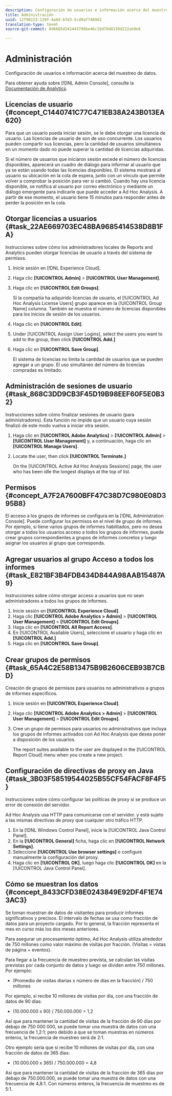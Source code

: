 ```yaml
---
description: Configuración de usuarios e información acerca del muestreo de datos.
title: Administración
uuid: 12f90223-139f-4a8d-bfd3-5cd9af7489d2
translation-type: tm+mt
source-git-commit: 8d6685d241443798be46c19d70d8150d222ab9e8

---
```



# Administración

Configuración de usuarios e información acerca del muestreo de datos.

Para obtener ayuda sobre [!DNL Admin Console], consulte la [Documentación de Analytics](https://docs.adobe.com/content/help/es-ES/analytics/landing/home.html).

## Licencias de usuario {#concept_C1440741C77C471EB38A243B013EA620}

Para que un usuario pueda iniciar sesión, se le debe otorgar una licencia de usuario. Las licencias de usuario de son de uso concurrente. Los usuarios pueden compartir sus licencias, pero la cantidad de usuarios simultáneos en un momento dado no puede superar la cantidad de licencias adquiridas.

<!-- 

c_user_license.html

 -->

Si el número de usuarios que iniciaron sesión excede el número de licencias disponibles, aparecerá un cuadro de diálogo para informar al usuario que ya se están usando todas las licencias disponibles. El sistema mostrará al usuario su ubicación en la cola de espera, junto con un vínculo que permite volver a comprobar la posición para ver si cambió. Cuando hay una licencia disponible, se notifica al usuario por correo electrónico y mediante un diálogo emergente para indicarle que puede acceder a Ad Hoc Analysis. A partir de ese momento, el usuario tiene 15 minutos para responder antes de perder la posición en la cola.

## Otorgar licencias a usuarios {#task_22AE669703EC48BA9685414538D8B1FA}

Instrucciones sobre cómo los administradores locales de Reports and Analytics pueden otorgar licencias de usuario a través del sistema de permisos.

<!-- 

t_user_licenses.xml

 -->

1. Inicie sesión en [!DNL Experience Cloud].
1. Haga clic **[!UICONTROL Admin]** > **[!UICONTROL User Management]**.
1. Haga clic en **[!UICONTROL Edit Groups]**.

   Si la compañía ha adquirido licencias de usuario, el [!UICONTROL Ad Hoc Analysis License Users] grupo aparece en la [!UICONTROL Group Name] columna. También se muestra el número de licencias disponibles para los inicios de sesión de los usuarios.

1. Haga clic en **[!UICONTROL Edit]**.
1. Under [!UICONTROL Assign User Logins], select the users you want to add to the group, then click **[!UICONTROL Add.]**
1. Haga clic en **[!UICONTROL Save Group]**.

   El sistema de licencias no limita la cantidad de usuarios que se pueden agregar a un grupo. El uso simultáneo del número de licencias compradas es limitado.

## Administración de sesiones de usuario {#task_868C3DD9CB3F45D19B98EEF60F5E0B32}

Instrucciones sobre cómo finalizar sesiones de usuario (para administradores). Esta función no impide que un usuario cuya sesión finalizó de este modo vuelva a iniciar otra sesión.

<!-- 

t_managing_users.xml

 -->

1. Haga clic en **[!UICONTROL Adobe Analytics]** > **[!UICONTROL Admin]** > **[!UICONTROL User Management]** y, a continuación, haga clic en **[!UICONTROL Manage Users]**.
1. Locate the user, then click **[!UICONTROL Terminate.]**

   On the [!UICONTROL Active Ad Hoc Analysis Sessions] page, the user who has been idle the longest displays at the top of list.

## Permisos {#concept_A7F2A7600BFF47C38D7C980E08D395B8}

<!-- 

c_permissions.xml

 -->

El acceso a los grupos de informes se configura en la [!DNL Administration Console]. Puede configurar los permisos en el nivel de grupo de informes. Por ejemplo, si tiene varios grupos de informes habilitados, pero no desea otorgar a todos los usuarios acceso a todos los grupos de informes, puede crear grupos correspondientes a grupos de informes concretos y luego asignar los usuarios al grupo que corresponda.

## Agregar usuarios al grupo Acceso a todos los informes {#task_E821BF3B4FDB434D844A98AAB15487A9}

Instrucciones sobre cómo otorgar acceso a usuarios que no sean administradores a todos los grupos de informes.

<!-- 

t_permissions.xml

 -->

1. Inicie sesión en **[!UICONTROL Experience Cloud]**.
1. Haga clic **[!UICONTROL Adobe Analytics > Admin]** > **[!UICONTROL User Management]** > **[!UICONTROL Edit Groups]**.
1. Haga clic en **[!UICONTROL All Report Access]**.
1. En [!UICONTROL Available Users], seleccione el usuario y haga clic en **[!UICONTROL Add.]**
1. Haga clic en **[!UICONTROL Save Group]**.

## Crear grupos de permisos {#task_65A4C2E58B13475B9B2606CEB93B7CBD}

Creación de grupos de permisos para usuarios no administrativos a grupos de informes específicos.

<!-- 

t_permission_groups.xml

 -->

1. Inicie sesión en **[!UICONTROL Experience Cloud]**.
1. Haga clic **[!UICONTROL Adobe Analytics > Admin]** > **[!UICONTROL User Management]** > **[!UICONTROL Edit Groups]**.
1. Cree un grupo de permisos para usuarios no administrativos que incluya los grupos de informes activados con Ad Hoc Analysis que desea poner a disposición de los usuarios.

   The report suites available to the user are displayed in the [!UICONTROL Report Cloud] menu when you create a new project.

## Configuración de directivas de proxy en Java {#task_3B03F58519544025B55CF54FACF8F4F5}

Instrucciones sobre cómo configurar las políticas de proxy si se produce un error de conexión del servidor.

<!-- 

t_proxy_policies.xml

 -->

Ad Hoc Analysis usa HTTP para comunicarse con el servidor. y está sujeto a las mismas directivas de proxy que cualquier otro tráfico HTTP.

1. En la [!DNL Windows Control Panel], inicie la [!UICONTROL Java Control Panel].
1. En la **[!UICONTROL General]** ficha, haga clic en **[!UICONTROL Network Settings]**.
1. Seleccione **[!UICONTROL Use browser settings]** o configure manualmente la configuración del proxy.
1. Haga clic en **[!UICONTROL OK]**, luego haga clic **[!UICONTROL OK]** en la [!UICONTROL Java Control Panel].

## Cómo se muestran los datos {#concept_8433CFD38E0243849E92DF4F1E743AC3}

Se toman muestran de datos de visitantes para producir informes significativos y precisos. El intervalo de fechas se usa como fracción de datos para un proyecto cargado. Por lo general, la fracción representa el mes en curso más los dos meses anteriores.

<!-- 

c_overview_data_sampling.xml

 -->

Para asegurar un procesamiento óptimo, Ad Hoc Analysis utiliza alrededor de 750 millones como valor máximo de visitas por fracción. (Visitas = vistas de página + eventos).

Para llegar a la frecuencia de muestreo prevista, se calculan las visitas previstas por cada conjunto de datos y luego se dividen entre 750 millones. Por ejemplo:

* (Promedio de visitas diarias x número de días en la fracción) / 750 millones

Por ejemplo, si recibe 10 millones de visitas por día, con una fracción de datos de 90 días:

* (10.000.000 x 90) / 750.000.000 = 1,2

Así que para mantener la cantidad de visitas de la fracción de 90 días por debajo de 750 000 000, se puede tomar una muestra de datos con una frecuencia de 1,2:1; pero debido a que se toman muestras en números enteros, la frecuencia de muestreo será de 2:1.

Otro ejemplo sería que si recibe 10 millones de visitas por día, con una fracción de datos de 365 días:

* (10.000.000 x 365) / 750.000.000 = 4,8

Así que para mantener la cantidad de visitas de la fracción de 365 días por debajo de 750.000.000, se puede tomar una muestra de datos con una frecuencia de 4,8:1. Con números enteros, la frecuencia de muestreo es de 5:1.
